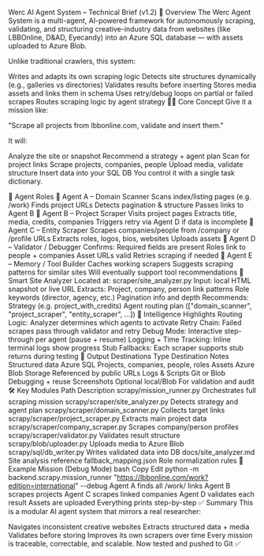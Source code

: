 Werc AI Agent System – Technical Brief (v1.2)
🌟 Overview
The Werc Agent System is a multi-agent, AI-powered framework for autonomously scraping, validating, and structuring creative-industry data from websites (like LBBOnline, D&AD, Eyecandy) into an Azure SQL database — with assets uploaded to Azure Blob.

Unlike traditional crawlers, this system:

Writes and adapts its own scraping logic
Detects site structures dynamically (e.g., galleries vs directories)
Validates results before inserting
Stores media assets and links them in schema
Uses retry/debug loops on partial or failed scrapes
Routes scraping logic by agent strategy
🧑‍💻 Core Concept
Give it a mission like:

"Scrape all projects from lbbonline.com, validate and insert them."

It will:

Analyze the site or snapshot
Recommend a strategy + agent plan
Scan for project links
Scrape projects, companies, people
Upload media, validate structure
Insert data into your SQL DB
You control it with a single task dictionary.

🤖 Agent Roles
🔵 Agent A – Domain Scanner
Scans index/listing pages (e.g. /work)
Finds project URLs
Detects pagination & structure
Passes links to Agent B
🔶 Agent B – Project Scraper
Visits project pages
Extracts title, media, credits, companies
Triggers retry via Agent D if data is incomplete
🔷 Agent C – Entity Scraper
Scrapes companies/people from /company or /profile URLs
Extracts roles, logos, bios, websites
Uploads assets
🔸 Agent D – Validator / Debugger
Confirms:
Required fields are present
Roles link to people + companies
Asset URLs valid
Retries scraping if needed
🔹 Agent E – Memory / Tool Builder
Caches working scrapers
Suggests scraping patterns for similar sites
Will eventually support tool recommendations
🔎 Smart Site Analyzer
Located at: scraper/site_analyzer.py
Input: local HTML snapshot or live URL
Extracts:
Project, company, person link patterns
Role keywords (director, agency, etc.)
Pagination info and depth
Recommends:
Strategy (e.g. project_with_credits)
Agent routing plan (["domain_scanner", "project_scraper", "entity_scraper", ...])
🧠 Intelligence Highlights
Routing Logic: Analyzer determines which agents to activate
Retry Chain: Failed scrapes pass through validator and retry
Debug Mode: Interactive step-through per agent (pause + resume)
Logging + Time Tracking: Inline terminal logs show progress
Stub Fallbacks: Each scraper supports stub returns during testing
📄 Output Destinations
Type	Destination	Notes
Structured data	Azure SQL	Projects, companies, people, roles
Assets	Azure Blob Storage	Referenced by public URLs
Logs & Scripts	Git or Blob	Debugging + reuse
Screenshots	Optional local/Blob	For validation and audit
🛠 Key Modules
Path	Description
scrapy/mission_runner.py	Orchestrates full scraping mission
scrapy/scraper/site_analyzer.py	Detects strategy and agent plan
scrapy/scraper/domain_scanner.py	Collects target links
scrapy/scraper/project_scraper.py	Extracts main project data
scrapy/scraper/company_scraper.py	Scrapes company/person profiles
scrapy/scraper/validator.py	Validates result structure
scrapy/blob/uploader.py	Uploads media to Azure Blob
scrapy/sql/db_writer.py	Writes validated data into DB
docs/site_analyzer.md	Site analysis reference
fallback_mapping.json	Role normalization rules
🧪 Example Mission (Debug Mode)
bash
Copy
Edit
python -m backend.scrapy.mission_runner "https://lbbonline.com/work?edition=international" --debug
Agent A finds all /work/ links
Agent B scrapes projects
Agent C scrapes linked companies
Agent D validates each result
Assets are uploaded
Everything prints step-by-step
✅ Summary
This is a modular AI agent system that mirrors a real researcher:

Navigates inconsistent creative websites
Extracts structured data + media
Validates before storing
Improves its own scrapers over time
Every mission is traceable, correctable, and scalable. Now tested and pushed to Git ✅